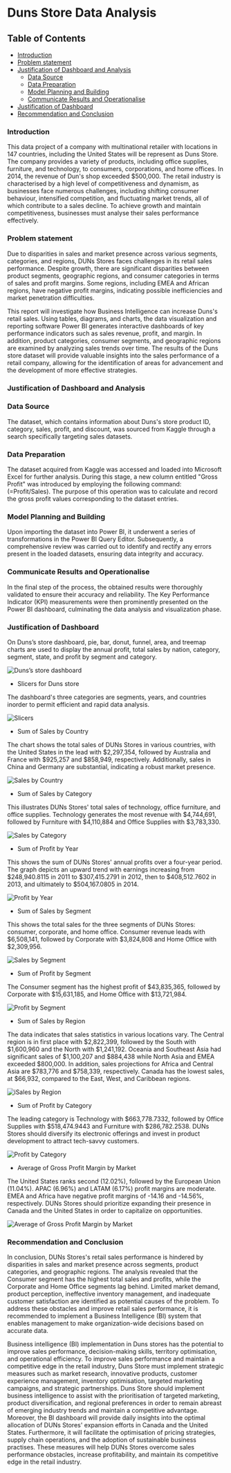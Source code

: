 # Duns Store Data Analysis

## Table of Contents
- [Introduction](#Introduction)
- [Problem statement](#Problem-Statement)
- [Justification of Dashboard and Analysis](#Justification-of-Dashboard-and-Analysis)
   - [Data Source](#Data-Source)
   - [Data Preparation](#Data-Preparation)
   - [Model Planning and Building](Model-Planning-and-Building)
   - [Communicate Results and Operationalise](#Communicate-Results-and-Operationalise)
- [Justification of Dashboard](#Justification-of-Dashboard)
- [Recommendation and Conclusion](#Recommendation-and-Conclusion)

### Introduction

This data project of a company with multinational retailer with locations in 147 countries, including the United States will be represent as Duns Store. The company provides a variety of products, including office supplies, furniture, and technology, to consumers, corporations, and home offices. In 2014, the revenue of Dun's shop exceeded $500,000. The retail industry is characterised by a high level of competitiveness and dynamism, as businesses face numerous challenges, including shifting consumer behaviour, intensified competition, and fluctuating market trends, all of which contribute to a sales decline. To achieve growth and maintain competitiveness, businesses must analyse their sales performance effectively.

### Problem statement

Due to disparities in sales and market presence across various segments, categories, and regions, DUNs Stores faces challenges in its retail sales performance. Despite growth, there are significant disparities between product segments, geographic regions, and consumer categories in terms of sales and profit margins. Some regions, including EMEA and African regions, have negative profit margins, indicating possible inefficiencies and market penetration difficulties. 

This report will investigate how Business Intelligence can increase Duns's retail sales. Using tables, diagrams, and charts, the data visualization and reporting software Power BI generates interactive dashboards of key performance indicators such as sales revenue, profit, and margin. In addition, product categories, consumer segments, and geographic regions are examined by analyzing sales trends over time. The results of the Duns store dataset will provide valuable insights into the sales performance of a retail company, allowing for the identification of areas for advancement and the development of more effective strategies.


### Justification of Dashboard and Analysis
### Data Source

The dataset, which contains information about Duns's store product ID, category, sales, profit, and discount, was sourced from Kaggle through a search specifically targeting sales datasets.

### Data Preparation

The dataset acquired from Kaggle was accessed and loaded into Microsoft Excel for further analysis. During this stage, a new column entitled "Gross Profit" was introduced by employing the following command: (=Profit/Sales). The purpose of this operation was to calculate and record the gross profit values corresponding to the dataset entries.

### Model Planning and Building

Upon importing the dataset into Power BI, it underwent a series of transformations in the Power BI Query Editor. Subsequently, a comprehensive review was carried out to identify and rectify any errors present in the loaded datasets, ensuring data integrity and accuracy.

### Communicate Results and Operationalise

In the final step of the process, the obtained results were thoroughly validated to ensure their accuracy and reliability. The Key Performance Indicator (KPI) measurements were then prominently presented on the Power BI dashboard, culminating the data analysis and visualization phase.

### Justification of Dashboard

On Duns’s store dashboard, pie, bar, donut, funnel, area, and treemap charts are used to display the annual profit, total sales by nation, category, segment, state, and profit by segment and category.

![Duns’s store dashboard](https://github.com/user-attachments/assets/bf3a4cdf-d538-48f6-9027-81e80464e0f7)

- Slicers for Duns store

The dashboard's three categories are segments, years, and countries inorder to permit efficient and rapid data analysis.

  ![Slicers](https://github.com/user-attachments/assets/e19c29d4-327e-4d7f-b906-55979f7ad012)

- Sum of Sales by Country

The chart shows the total sales of DUNs Stores in various countries, with the United States in the lead with $2,297,354, followed by Australia and France with $925,257 and $858,949, respectively. Additionally, sales in China and Germany are substantial, indicating a robust market presence.

![Sales by Country](https://github.com/user-attachments/assets/9f36970e-3fc6-49bf-bc4e-6aab21ddde6d)

- Sum of Sales by Category

This illustrates DUNs Stores' total sales of technology, office furniture, and office supplies. Technology generates the most revenue with $4,744,691, followed by Furniture with $4,110,884 and Office Supplies with $3,783,330.

![Sales by Category](https://github.com/user-attachments/assets/b2fe591c-b909-40b8-9349-210419989cbf)

- Sum of Profit by Year

This shows the sum of DUNs Stores' annual profits over a four-year period. The graph depicts an upward trend with earnings increasing from $248,940.8115 in 2011 to $307,415.2791 in 2012, then to $408,512.7602 in 2013, and ultimately to $504,167.0805 in 2014.

![Profit by Year](https://github.com/user-attachments/assets/8bd0f677-1e0f-4578-8b30-7579fadb6f48)

- Sum of Sales by Segment

This shows the total sales for the three segments of DUNs Stores: consumer, corporate, and home office. Consumer revenue leads with $6,508,141, followed by Corporate with $3,824,808 and Home Office with $2,309,956.

![Sales by Segment](https://github.com/user-attachments/assets/5042dd8f-face-40fa-9a69-a33d5485076e)

- Sum of Profit by Segment

The Consumer segment has the highest profit of $43,835,365, followed by Corporate with $15,631,185, and Home Office with $13,721,984.

![Profit by Segment](https://github.com/user-attachments/assets/e3188aa4-9475-4631-bd07-2111da545037)

- Sum of Sales by Region

The data indicates that sales statistics in various locations vary. The Central region is in first place with $2,822,399, followed by the South with $1,600,960 and the North with $1,241,192. Oceania and Southeast Asia had significant sales of $1,100,207 and $884,438 while North Asia and EMEA exceeded $800,000. In addition, sales projections for Africa and Central Asia are $783,776 and $758,339, respectively. Canada has the lowest sales, at $66,932, compared to the East, West, and Caribbean regions.

![iSales by Region](https://github.com/user-attachments/assets/9840ab1e-abb2-4710-a784-d011f01567d3)


- Sum of Profit by Category

The leading category is Technology with $663,778.7332, followed by Office Supplies with $518,474.9443 and Furniture with $286,782.2538. DUNs Stores should diversify its electronic offerings and invest in product development to attract tech-savvy customers.

![Profit by Category](https://github.com/user-attachments/assets/e04d562e-7ea2-4c0a-9590-8c30bfd9a434)

- Average of Gross Profit Margin by Market

The United States ranks second (12.02%), followed by the European Union (11.04%). APAC (6.96%) and LATAM (6.17%) profit margins are moderate. EMEA and Africa have negative profit margins of -14.16 and -14.56%, respectively. DUNs Stores should prioritize expanding their presence in Canada and the United States in order to capitalize on opportunities.

  ![Average of Gross Profit Margin by Market](https://github.com/user-attachments/assets/81a4446b-c9b3-48d7-a7a3-162f2e3e4eb1)


### Recommendation and Conclusion

In conclusion, DUNs Stores's retail sales performance is hindered by disparities in sales and market presence across segments, product categories, and geographic regions. The analysis revealed that the Consumer segment has the highest total sales and profits, while the Corporate and Home Office segments lag behind. Limited market demand, product perception, ineffective inventory management, and inadequate customer satisfaction are identified as potential causes of the problem. To address these obstacles and improve retail sales performance, it is recommended to implement a Business Intelligence (BI) system that enables management to make organization-wide decisions based on accurate data.

Business intelligence (BI) implementation in Duns stores has the potential to improve sales performance, decision-making skills, territory optimisation, and operational efficiency. To improve sales performance and maintain a competitive edge in the retail industry, Duns Store must implement strategic measures such as market research, innovative products, customer experience management, inventory optimisation, targeted marketing campaigns, and strategic partnerships. Duns Store should implement business intelligence to assist with the prioritisation of targeted marketing, product diversification, and regional preferences in order to remain abreast of emerging industry trends and maintain a competitive advantage. Moreover, the BI dashboard will provide daily insights into the optimal allocation of DUNs Stores' expansion efforts in Canada and the United States. Furthermore, it will facilitate the optimisation of pricing strategies, supply chain operations, and the adoption of sustainable business practises. These measures will help DUNs Stores overcome sales performance obstacles, increase profitability, and maintain its competitive edge in the retail industry.
